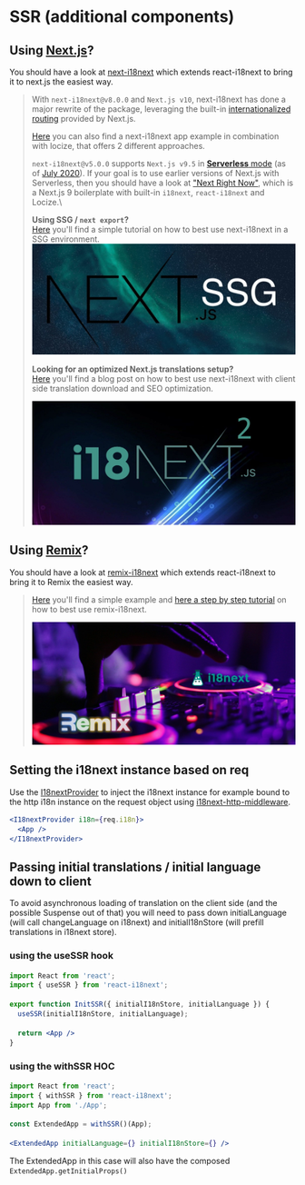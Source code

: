 # SSR (additional components)

## Using [Next.js](https://nextjs.org)?

You should have a look at [next-i18next](https://github.com/isaachinman/next-i18next) which extends react-i18next to bring it to next.js the easiest way.

> With `next-i18next@v8.0.0` and `Next.js v10`, next-i18next has done a major rewrite of the package, leveraging the built-in [internationalized routing](https://nextjs.org/docs/advanced-features/i18n-routing) provided by Next.js.
>
> [Here](https://github.com/locize/next-i18next-locize) you can also find a next-i18next app example in combination with locize, that offers 2 different approaches.
>
> `next-i18next@v5.0.0` supports `Next.js v9.5` in [**Serverless** mode](https://nextjs.org/blog/next-8#serverless-nextjs) (as of [July 2020](https://github.com/isaachinman/next-i18next/issues/274#issuecomment-664616304)). If your goal is to use earlier versions of Next.js with Serverless, then you should have a look at ["Next Right Now"](https://github.com/UnlyEd/next-right-now), which is a Next.js 9 boilerplate with built-in `i18next`, `react-i18next` and Locize.\
>
>
> **Using SSG / `next export`?**\
> [Here](https://dev.to/adrai/static-html-export-with-i18n-compatibility-in-nextjs-8cd) you'll find a simple tutorial on how to best use next-i18next in a SSG environment.\
> [![](../.gitbook/assets/next-ssg.jpeg)](https://dev.to/adrai/static-html-export-with-i18n-compatibility-in-nextjs-8cd)
>
>
>
> **Looking for an optimized Next.js translations setup?**\
> [Here](https://dev.to/adrai/all-side-optimized-nextjs-translations-4n9i) you'll find a blog post on how to best use next-i18next with client side translation download and SEO optimization.
>
> [![](../.gitbook/assets/next-i18next.jpg)](https://dev.to/adrai/all-side-optimized-nextjs-translations-4n9i)

## Using [Remix](https://remix.run)?

You should have a look at [remix-i18next](https://github.com/sergiodxa/remix-i18next) which extends react-i18next to bring it to Remix the easiest way.

> [Here](https://github.com/locize/locize-remix-i18next-example) you'll find a simple example and [here a step by step tutorial](https://dev.to/adrai/how-to-internationalize-a-remix-application-2bep) on how to best use remix-i18next.
>
> [![](../.gitbook/assets/remix-localization.jpg)](https://dev.to/adrai/how-to-internationalize-a-remix-application-2bep)

## Setting the i18next instance based on req

Use the [I18nextProvider](i18nextprovider.md) to inject the i18next instance for example bound to the http i18n instance on the request object using [i18next-http-middleware](https://github.com/i18next/i18next-http-middleware).

```jsx
<I18nextProvider i18n={req.i18n}>
  <App />
</I18nextProvider>
```

## Passing initial translations / initial language down to client

To avoid asynchronous loading of translation on the client side (and the possible Suspense out of that) you will need to pass down initialLanguage (will call changeLanguage on i18next) and initialI18nStore (will prefill translations in i18next store).

### using the useSSR hook

```jsx
import React from 'react';
import { useSSR } from 'react-i18next';

export function InitSSR({ initialI18nStore, initialLanguage }) {
  useSSR(initialI18nStore, initialLanguage);

  return <App />
}
```

### using the withSSR HOC

```jsx
import React from 'react';
import { withSSR } from 'react-i18next';
import App from './App';

const ExtendedApp = withSSR()(App);

<ExtendedApp initialLanguage={} initialI18nStore={} />
```

The ExtendedApp in this case will also have the composed `ExtendedApp.getInitialProps()`
